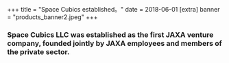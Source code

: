 +++
title = "Space Cubics established。"
date = 2018-06-01
[extra]
banner = "products_banner2.jpeg"
+++

### Space Cubics LLC was established as the first JAXA venture company, founded jointly by JAXA employees and members of the private sector.


